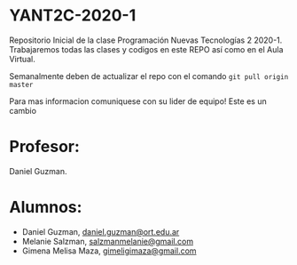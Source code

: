 # YANT2C-2020-1
Repositorio Inicial de la clase Programación Nuevas Tecnologías 2 2020-1.
Trabajaremos todas las clases y codigos en este REPO así como en el Aula Virtual. 

Semanalmente deben de actualizar el repo con el comando `git pull origin master`

Para mas informacion comuniquese con su lider de equipo!
Este es un cambio 

# Profesor: 
Daniel Guzman.

# Alumnos:

- Daniel Guzman, daniel.guzman@ort.edu.ar
- Melanie Salzman, salzmanmelanie@gmail.com
- Gimena Melisa Maza, gimeligimaza@gmail.com

